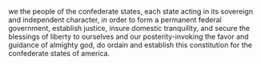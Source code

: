 we the people of the confederate states, each state acting in its sovereign and independent character, in order to form a permanent federal government, establish justice, insure domestic tranquility, and secure the blessings of liberty to ourselves and our posterity-invoking the favor and guidance of almighty god, do ordain and establish this constitution for the confederate states of america.